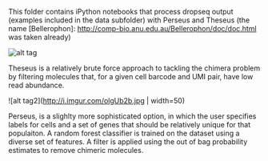 This folder contains iPython notebooks that process dropseq output (examples included in the data subfolder) with Perseus and Theseus (the name [Bellerophon]: http://comp-bio.anu.edu.au/Bellerophon/doc/doc.html was taken already)

![alt tag](http://www.greekmythology.com/images/mythology/theseus_adventures_78.jpg)

Theseus is a relatively brute force approach to tackling the chimera problem by filtering molecules that, for a given cell barcode and UMI pair, have low read abundance.

![alt tag2](http://i.imgur.com/olgUb2b.jpg | width=50)

Perseus, is a slighlty more sophisticated option, in which the user specifies labels for cells and a set of genes that should be relatively unique for that populaiton. A random forest classifier is trained on the dataset using a diverse set of features. A filter is applied using the out of bag probability estimates to remove chimeric molecules. 
